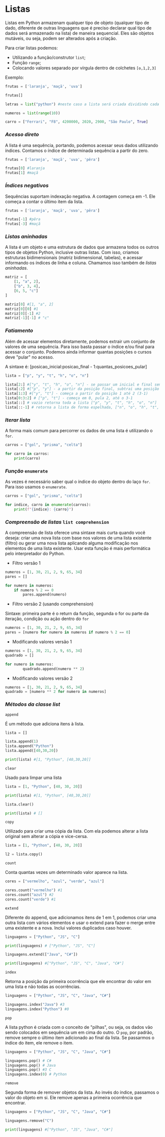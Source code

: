 # Listas

Listas em Python armazenam qualquer tipo de objeto (qualquer tipo de dado, diferente de outras linguagens que é preciso declarar qual tipo de dados será armazenado na lista) de maneira sequencial. Eles são objetos mutáveis, ou seja, podem ser alterados após a criação.

Para criar listas podemos:

- Utilizando a função/construtor `list`;
- Função `range`;
- Colocando valores separado por vírgula dentro de colchetes `[o,1,2,3]`

Exemplo:

~~~python
frutas = ['laranja', 'maçã', 'uva']

frutas[]

letras = list("python") #neste caso a lista será criada dividindo cada letra em elementos da lista.

numeros = list(range(10))

carro = ["Ferrari", "F8", 4200000, 2020, 2900, "São Paulo", True]
~~~

### _Acesso direto_

A lista é uma sequência, portando, podemos acessar seus dados utilizando índices. Contamos o índice de determinada sequência a partir do zero.

~~~python
frutas = ['laranja', 'maçã', 'uva', 'pêra']

frutas[0] #laranja
frutas[1] #maçã
~~~

### _Índices negativos_

Sequências suportam indexação negativa. A contagem começa em -1. Ele começa a contar o último item da lista.

~~~python
frutas = ['laranja', 'maçã', 'uva', 'pêra']

frutas[-1] #pêra
frutas[-3] #maçã
~~~

### _Listas aninhadas_

A lista é um objeto e uma estrutura de dados que armazena todos os outros tipos de objetos Python, inclusive outras listas. Com isso, criamos estruturas bidimensionais (matriz bidimensional, tabelas), e acessar informando os índices de linha e coluna. Chamamos isso também de _listas aninhadas_.

~~~python
matriz = [
    [1, "a", 2],
    ["b", 3, 4],
    [6, 5, "c"]
]

matriz[0] #[1, "a", 2]
matriz[0][0] #1
matriz[0][-1] #2
matriz[-1][-1] # "c"
~~~

### _Fatiamento_

Além de acessar elementos diretamente, podemos extrair um conjunto de valores de uma sequência. Para isso basta passar o índice e/ou final para acessar o conjunto. Podemos ainda informar quantas posições o cursos deve "pular" no acesso. 

A sintaxe é: [posicao_inicial:posicao_final - 1:quantas_posicoes_pular]

~~~python
lista = ["p", "y", "t", "h", "o", "n"]

lista[2:] #["y", "t", "h", "o", "n"] - se passar um inicial e final sem nada, ele pega a partir da posição inicial e o restante da lista toda
lista[:2] #["p", "y"] - a partir da posição final, subtrai uma posição e traz todo o resto
lista[1:3] #["y", "t"] - começa a partir da posição 1 até 2 (3-1)
lista[0:3:2] # ["p", "t"] - começa em 0, pula 2, até o 3-1
lista[::] # vazio retorna toda a lista ["p", "y", "t", "h", "o", "n"]
lista[::-1] # retorna a lista de forma espelhada, ["n", "o", "h", "t", "y", "p"]
~~~

### _Iterar lista_

A forma mais comum para percorrer os dados de uma lista é utilizando o `for`.

~~~python
carros = ["gol", "prisma", "celta"]

for carro in carros:
    print(carro)
~~~

### _Função_ `enumerate`

As vezes é necessário saber qual o índice do objeto dentro do laço `for`. Para isso usamos o `enumerate`.

~~~python
carros = ["gol", "prisma", "celta"]

for indice, carro in enumerate(carros):
    print(f"{indice}: {carro}")
~~~

### _Compreensão de listas_ `list comprehension`

A compreensão de lista oferece uma sintaxe mais curta quando você deseja: criar uma nova lista com base nos valores de uma lista existente (filtro) ou gerar uma nova lista aplicando alguma modificação nos elementos de uma lista existente. Usar esta função é mais performática pelo interpretador do Python.

- Filtro versão 1

~~~python
numeros = [1, 30, 21, 2, 9, 65, 34]
pares = []

for numero in numeros:
    if numero % 2 == 0
        pares.append(numero)
~~~

- Filtro versão 2 (usando comprehension)

Sintaxe: primeira parte é o return da função, segunda o for ou parte da iteração, condição ou ação dentro do `for`

~~~python
numeros = [1, 30, 21, 2, 9, 65, 34]
pares = [numero for numero in numeros if numero % 2 == 0]
~~~

- Modificando valores versão 1

~~~python
numeros = [1, 30, 21, 2, 9, 65, 34]
quadrado = []

for numero in numeros:
        quadrado.append(numero ** 2)
~~~

- Modificando valores versão 2

~~~python
numeros = [1, 30, 21, 2, 9, 65, 34]
quadrado = [numero ** 2 for numero in numeros]
~~~

### _Métodos da classe list_

`append`

É um método que adiciona itens à lista. 

~~~python
lista = []

lista.append(1)
lista.append("Python")
lista.append([40,30,20])

print(lista) #[1, "Python", [40,30,20]]
~~~

`clear`

Usado para limpar uma lista

~~~python
lista = [1, "Python", [40, 30, 20]]

print(lista) #[1, "Python", [40,30,20]]

lista.clear()

print(lista) # []
~~~

`copy`

Utilizado para criar uma cópia da lista. Com ela podemos alterar a lista original sem alterar a cópia e vice-cersa.

~~~python
lista = [1, "Python", [40, 30, 20]]

l2 = lista.copy()
~~~

`count`

Conta quantas vezes um determinado valor aparece na lista.

~~~python
cores = ["vermelho", "azul", "verde", "azul"]

cores.count("vermelho") #1
cores.count("azul") #2
cores.count("verde") #1
~~~

`extend`

Diferente do append, que adicionamos itens de 1 em 1, podemos criar uma outra lista com vários elementos e usar o extend para fazer o merge entre uma existente e a nova. Inclui valores duplicados caso houver.

~~~python
linguagens = ["Python", "JS", "C"]

print(linguagens) # ["Python", "JS", "C"]

linguagens.extend(["Java", "C#"])

print(linguagens) #["Python", "JS", "C", "Java", "C#"]
~~~

`index`

Retorna a posição da primeira ocorrência que ele encontrar do valor em uma lista e não todas as ocorrências. 

~~~python
linguagens = ["Python", "JS", "C", "Java", "C#"]

linguagens.index("Java") #3
linguagens.index("Python") #0
~~~

`pop`

A lista python é criada com o conceito de "pilhas", ou seja, os dados vão sendo colocados em sequência um em cima do outro. O `pop`, por padrão, remove sempre o último item adicionado ao final da lista. Se passarmos o índice do item, ele remove o item.

~~~python
linguagens = ["Python", "JS", "C", "Java", "C#"]

linguagens.pop() # C#
linguagens.pop() # Java
linguagens.pop() #3 C
linguagens.index(0) # Python
~~~

`remove`

Segunda forma de remover objetos da lista. Ao invés do índice, passamos o valor do objeto em si. Ele remove apenas a primeira ocorrência que encontrar. 

~~~python
linguagens = ["Python", "JS", "C", "Java", "C#"]

linguagens.remove("C")

print(linguagens) #["Python", "JS", "Java", "C#"]
~~~